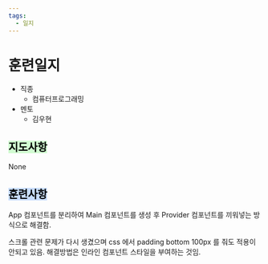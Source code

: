 ```yaml
---
tags:
  - 일지
---
```

# 훈련일지

- 직종
	- 컴퓨터프로그래밍
- 멘토
	- 김우현
## <mark style="background: #BBFABBA6;">지도사항</mark>

None

## <mark style="background: #ADCCFFA6;">훈련사항</mark>

App 컴포넌트를 분리하여 Main 컴포넌트를 생성 후 Provider 컴포넌트를 끼워넣는 방식으로 해결함.

스크롤 관련 문제가 다시 생겼으며 css 에서 padding bottom 100px 를 줘도 적용이 안되고 있음. 해결방법은 인라인 컴포넌트 스타일을 부여하는 것임.
